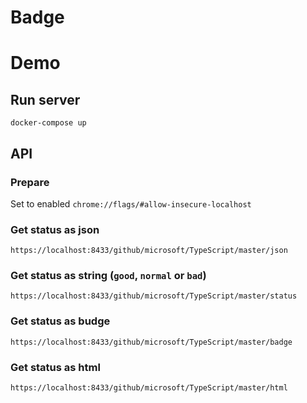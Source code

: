 Badge
============

# Demo

## Run server

```
docker-compose up
```

## API

### Prepare

Set to enabled `chrome://flags/#allow-insecure-localhost`

### Get status as json
```
https://localhost:8433/github/microsoft/TypeScript/master/json
```

### Get status as string (`good`, `normal` or `bad`)
```
https://localhost:8433/github/microsoft/TypeScript/master/status
```


### Get status as budge

```
https://localhost:8433/github/microsoft/TypeScript/master/badge
```

### Get status as html

```
https://localhost:8433/github/microsoft/TypeScript/master/html
```